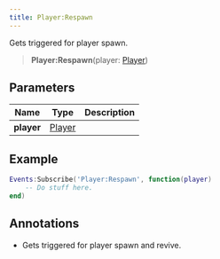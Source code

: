 ```yaml
---
title: Player:Respawn
---
```


Gets triggered for player spawn.

> **Player:Respawn**(player: [Player](/vext/ref/server/type/player))

## Parameters

| Name | Type | Description |
| ---- | ---- | ----------- |
| **player** | [Player](/vext/ref/server/type/player) |  |

## Example

```lua
Events:Subscribe('Player:Respawn', function(player)
    -- Do stuff here.
end)
```

## Annotations

- Gets triggered for player spawn and revive.